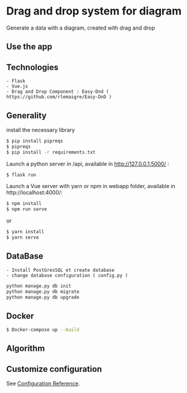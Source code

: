# Drag and drop system for diagram

Generate a data with a diagram, created with drag and drop

## Use the app 

## Technologies
    - Flask
    - Vue.js
    - Drag and Drop Component : Easy-Dnd ( https://github.com/rlemaigre/Easy-DnD ) 

## Generality

install the necessary library

```bash
$ pip install pipreqs
$ pipreqs
$ pip install -r requirements.txt
```

Launch a python server in /api, available in http://127.0.0.1:5000/ :

```bash
$ flask run 
```

Launch a Vue server with yarn or npm in webapp folder, available in http://localhost:4000/:

```bash
$ npm install
$ npm run serve
```

or

```bash
$ yarn install
$ yarn serve
```

## DataBase

    - Install PostGresSQL et create database 
    - change database configuration ( config.py ) 
    
```bash
python manage.py db init
python manage.py db migrate
python manage.py db upgrade
```

## Docker
```bash
$ Docker-compose up --build
```

## Algorithm

## Customize configuration
See [Configuration Reference](https://cli.vuejs.org/config/).


